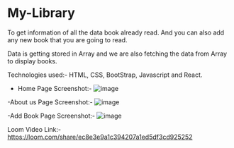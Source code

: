 # My-Library
To get information of all the data book already read. 
And you can also add any new book that you are going to read.

Data is getting stored in Array and we are also fetching the data from Array to display books.

Technologies used:-
HTML, CSS, BootStrap, Javascript and React.


- Home Page Screenshot:-
  ![image](https://user-images.githubusercontent.com/107272799/191069439-d9575c80-d5e5-48e9-b318-881ac20fbb3a.png)
  
-About us Page Screenshot:-
![image](https://user-images.githubusercontent.com/107272799/191069557-382501a2-0e51-4320-bdb1-38e341c406b8.png)

-Add Book Page Screenshot:-
![image](https://user-images.githubusercontent.com/107272799/191070276-def69934-8fb7-4f1b-9d6c-3693ea6dc794.png)

Loom Video Link:-
https://loom.com/share/ec8e3e9a1c394207a1ed5df3cd925252
